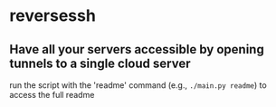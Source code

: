 # reversessh

## Have all your servers accessible by opening tunnels to a single cloud server

run the script with the 'readme' command (e.g., `./main.py readme`) to access the full readme
